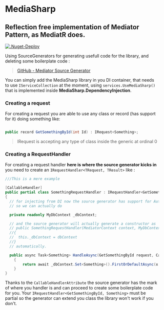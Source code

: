 # MediaSharp

## Reflection free implementation of Mediator Pattern, as MediatR does.

[![.Nuget-Deploy](https://github.com/GabrieleToffanin/MediaSharp/actions/workflows/publish-nuget.yml/badge.svg?branch=master)](https://github.com/GabrieleToffanin/MediaSharp/actions/workflows/publish-nuget.yml)

Using SourceGenerators for generating usefull code for the library, and deleting some boilerplate code : 
> [GitHub - Mediator Source Generator](https://github.com/GabrieleToffanin/MediaSharp/tree/master/src/MediaSharp.SourceGenerators/Mediator)

You can simply add the MediaSharp library in you DI container, that needs to use `IServiceCollection` at the moment, using `services.UseMediaSharp()` 
that is implemented inside **MediaSharp.DependencyInjection**.

### Creating a request

For creating a request you are able to use any class or record (has support for it) doing something like:
```csharp

public record GetSomethingById(int Id) : IRequest<Something>;

```

> IRequest<TResult> is accepting any type of class inside the generic at ordinal 0

### Creating a RequestHandler

For creating a request handler **here is where the source generator kicks in** you need to create an `IRequestHandler<TRequest, TResult>` like : 
```csharp
///This is a mere example

[CallableHandler]
public partial class SomethingRequestHandler : IRequestHandler<GetSomethingById, Something>
{
  // for injecting from DI now the source generator has support for AutoConstructor
  // so we can actually do

  private readonly MyDbContext _dbContext;

  // and the source generator will actually generate a constructor as
  // public SomethingRequestHandler(MediatorContext context, MyDbContext dbContext)
  //{
  //  this._dbContext = dbContext
  //}
  // automatically.

  public async Task<Something> HandleAsync(GetSomethingById request, CancellationToken cancellationToken)
    {
        return await _dbContext.Set<Something>().FirstOrDefaultAsync(x => x.Id == request.Id);
    }
}

```

Thanks to the `CallableHandlerAttribute` the source generator has the mark of where you handler is and can proceed to 
create some boilerplate code for you. Your `IRequestHandler<GetSomethingById, Something>` must be partial so the generator can extend you class
the library won't work if you don't.
